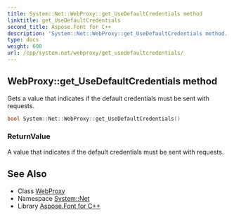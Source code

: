 ```yaml
---
title: System::Net::WebProxy::get_UseDefaultCredentials method
linktitle: get_UseDefaultCredentials
second_title: Aspose.Font for C++
description: 'System::Net::WebProxy::get_UseDefaultCredentials method. Gets a value that indicates if the default credentials must be sent with requests in C++.'
type: docs
weight: 600
url: /cpp/system.net/webproxy/get_usedefaultcredentials/
---
```

## WebProxy::get_UseDefaultCredentials method


Gets a value that indicates if the default credentials must be sent with requests.

```cpp
bool System::Net::WebProxy::get_UseDefaultCredentials()
```


### ReturnValue

A value that indicates if the default credentials must be sent with requests.

## See Also

* Class [WebProxy](../)
* Namespace [System::Net](../../)
* Library [Aspose.Font for C++](../../../)
